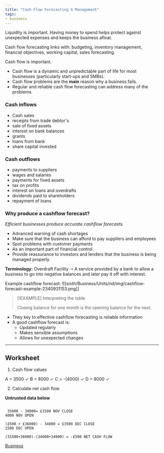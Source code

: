 ```yaml
---
title: "Cash Flow Forecasting & Management"
tags:
- business
---
```


Liquidity is important. Having money to spend helps protect against unexpected expenses and keeps the business afloat.

Cash flow forecasting links with: budgeting, inventory management, financial objectives, working capital, sales forecasting.

Cash flow is important.

- Cash flow is a dynamic and unpredictable part of life for most businesses (particularly start-ups and SMBs).
- Cash flow problems are the **main** reason why a business fails.
- Regular and reliable cash flow forecasting can address many of the problems.

### Cash inflows

- Cash sales
- receipts from trade debtor's
- sale of fixed assets
- interest on bank balances
- grants
- loans from bank
- share capital invested

### Cash outflows
- payments to suppliers
- wages and salaries
- payments for fixed assets
- tax on profits
- interest on loans and overdrafts
- dividends paid to shareholders
- repayment of loans

### Why produce a cashflow forecast?

*Efficient businesses produce accurate cashflow forecasts.*

- Advanced warning of cash shortages
- Make sure that the business can afford to pay suppliers and employees
- Spot problems with customer payments
- As an important part of financial control
- Provide reassurance to investors and lenders that the business is being managed properly

**Terminology:** Overdraft Facility ⇾ A service provided by a bank to allow a business to go into negative balances and later pay it off with interest.

Example cashflow forecast:
![[sixth/Business/Units/nd/img/cashflow-forecast-example-2340931153.png]]

> [!EXAMPLE] Interpreting the table
>
> Closing balance for one month is the opening balance for the next.

- They key to effective cashflow forecasting is reliable information
- A good cashflow forecast is:
	- Updated regularly
	- Makes sensible assumptions
	- Allows for unexpected changes

---
## Worksheet

1) Cash flow values

A = 3500 ✓
B = 8000 ✓
C = -(4000) ✓
D = 8000 ✓

2) Calculate net cash flow

**Untrusted data below**
```

 35000 - 34000= £1500 NOV CLOSE
4000 NOV OPEN

(£500 + £36000) - 34000 = £3500 DEC CLOSE
1500 DEC OPEN

(31500+36000)-(34000+34000) = -£500 NET CASH FLOW
```



[Business](/Business)
